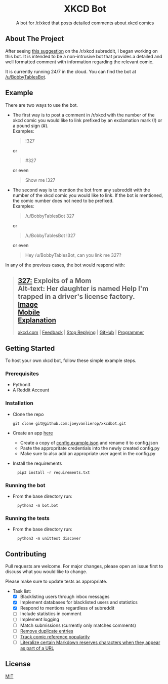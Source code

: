 <h1 align=center>XKCD Bot</h1>
<p align=center>A bot for /r/xkcd that posts detailed comments about xkcd comics</p>

## About The Project

After seeing [this suggestion](https://www.reddit.com/r/xkcd/comments/epmpwv/why_do_we_not_have_a_bot/) on the /r/xkcd subreddit, I began working on this bot. It is intended to be a non-intrusive bot that provides a detailed and well formatted comment with information regarding the relevant comic. 

It is currently running 24/7 in the cloud. You can find the bot at [/u/BobbyTablesBot](https://www.reddit.com/user/BobbyTablesBot/).
## Example
There are two ways to use the bot.

* The first way is to post a comment in /r/xkcd with the number of the xkcd comic you would like to link prefixed by an exclamation mark (!) or a pound sign (#).  
  Examples:

  > !327  

  or
  > #327 

  or even
  > Show me !327


* The second way is to mention the bot from any subreddit with the number of the xkcd comic you would like to link. If the bot is mentioned, the comic number does not need to be prefixed.  
  Examples:

    > /u/BobbyTablesBot 327  

    or
    > /u/BobbyTablesBot !327

    or even
    > Hey /u/BobbyTablesBot, can you link me 327?

In any of the previous cases, the bot would respond with:

> **[327:](http://xkcd.com/327)** Exploits of a Mom    
> **Alt-text:** Her daughter is named Help I'm trapped in a driver's license factory.  
> [Image](https://imgs.xkcd.com/comics/exploits_of_a_mom.png)  
> [Mobile](http://m.xkcd.com/327)  
> [Explanation](http://www.explainxkcd.com/wiki/index.php/327)  
> ---
> [xkcd.com](https://www.xkcd.com)&nbsp;|&nbsp;[Feedback](https://reddit.com/message/compose/?to=banana_shavings&subject=BobbyTablesBot)&nbsp;|&nbsp;[Stop&nbsp;Replying](https://reddit.com/message/compose/?to=BobbyTablesBot&subject=Ignore%20Me&message=Ignore%20Me)&nbsp;|&nbsp;[GitHub](https://github.com/joeyvanlierop/xkcdbot)&nbsp;|&nbsp;[Programmer](https://www.reddit.com/user/banana_shavings)


## Getting Started

To host your own xkcd bot, follow these simple example steps.

### Prerequisites

* Python3
* A Reddit Account
  
### Installation

* Clone the repo

      git clone git@github.com:joeyvanlierop/xkcdbot.git
    
* Create an app [here](https://www.reddit.com/prefs/apps)
   * Create a copy of [config.example.json](xkcdbot/config.example.json) and rename it to config.json
   * Paste the appropritate credentials into the newly created config.py
   * Make sure to also add an appropriate user agent in the config.py
* Install the requirements
    
        pip3 install -r requirements.txt

### Running the bot

* From the base directory run:

        python3 -m bot.bot
        
### Running the tests

* From the base directory run:

        python3 -m unittest discover

## Contributing
Pull requests are welcome. For major changes, please open an issue first to discuss what you would like to change.

Please make sure to update tests as appropriate.

* Task list:
    - [x] Blacklisting users through inbox messages
    - [x] Implement databases for blacklisted users and statistics
    - [x] Respond to mentions regardless of subreddit
    - [ ] Include statistics in comment
    - [ ] Implement logging
    - [ ] Match submissions (currently only matches comments)
    - [ ] [Remove duplicate entries](https://www.reddit.com/r/xkcd/comments/erydbl/introducing_ubobbytablesbot/ff7k8mg/)
    - [ ] [Track comic reference popularity](https://www.reddit.com/r/xkcd/comments/erydbl/introducing_ubobbytablesbot/ff75nen/)
    - [ ] [Literalize certain Markdown reserves characters when they appear as part of a URL](https://www.reddit.com/r/xkcd/comments/erydbl/introducing_ubobbytablesbot/ff6z3yz/)

## License
[MIT](https://choosealicense.com/licenses/mit/)
